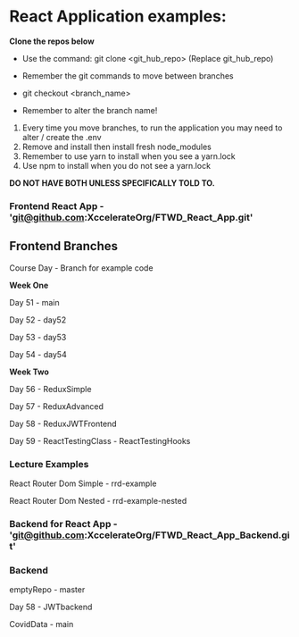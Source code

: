 # React Application examples:

**Clone the repos below**

- Use the command: git clone <git_hub_repo> (Replace git_hub_repo)

- Remember the git commands to move between branches

- git checkout <branch_name>

- Remember to alter the branch name!

1. Every time you move branches, to run the application you may need to alter / create the .env
2. Remove and install then install fresh node_modules
3. Remember to use yarn to install when you see a yarn.lock
4. Use npm to install when you do not see a yarn.lock

**DO NOT HAVE BOTH UNLESS SPECIFICALLY TOLD TO.**

### Frontend React App - 'git@github.com:XccelerateOrg/FTWD_React_App.git'

## Frontend Branches

Course Day - Branch for example code

**Week One**

Day 51 - main

Day 52 - day52

Day 53 - day53

Day 54 - day54

**Week Two**

Day 56 - ReduxSimple

Day 57 - ReduxAdvanced

Day 58 - ReduxJWTFrontend

Day 59 - ReactTestingClass - ReactTestingHooks

### Lecture Examples

React Router Dom Simple - rrd-example

React Router Dom Nested - rrd-example-nested

### Backend for React App - 'git@github.com:XccelerateOrg/FTWD_React_App_Backend.git'

### Backend

emptyRepo - master

Day 58 - JWTbackend

CovidData - main
